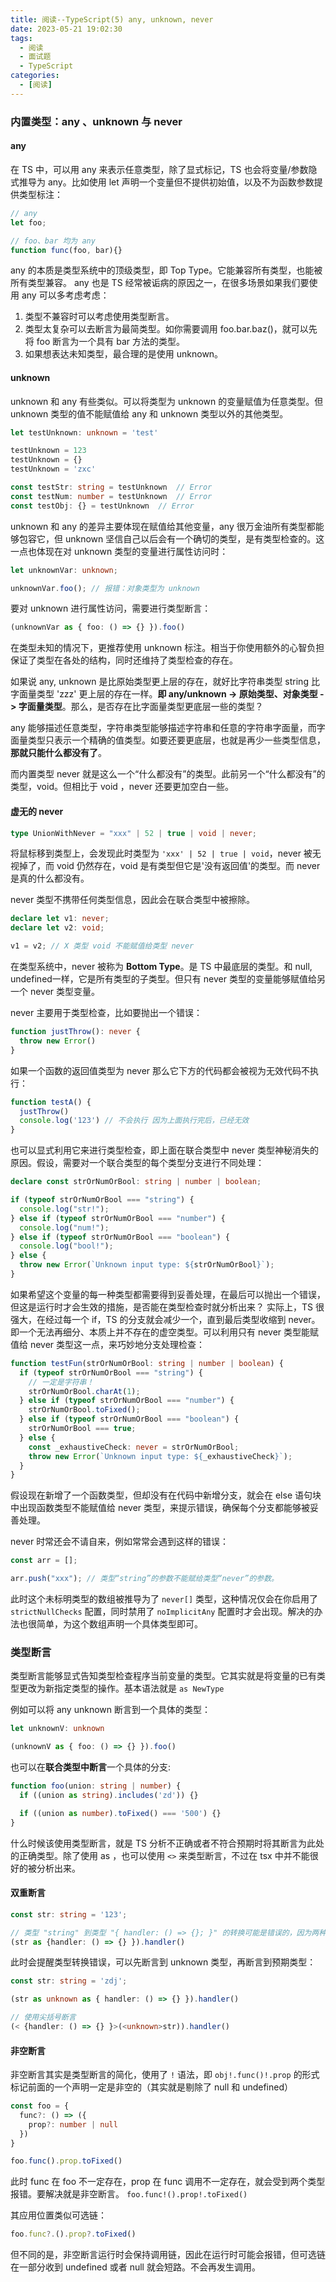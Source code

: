 ```yaml
---
title: 阅读--TypeScript(5) any, unknown, never
date: 2023-05-21 19:02:30
tags:
  - 阅读
  - 面试题
  - TypeScript
categories:
  - [阅读]
---
```


### 内置类型：any 、unknown 与 never

#### any
在 TS 中，可以用 any 来表示任意类型，除了显式标记，TS 也会将变量/参数隐式推导为 any。比如使用 let 声明一个变量但不提供初始值，以及不为函数参数提供类型标注：
```ts
// any
let foo;

// foo、bar 均为 any
function func(foo, bar){}
```

any 的本质是类型系统中的顶级类型，即 Top Type。它能兼容所有类型，也能被所有类型兼容。
any 也是 TS 经常被诟病的原因之一，在很多场景如果我们要使用 any 可以多考虑考虑：
1. 类型不兼容时可以考虑使用类型断言。
2. 类型太复杂可以去断言为最简类型。如你需要调用 foo.bar.baz()，就可以先将 foo 断言为一个具有 bar 方法的类型。
3. 如果想表达未知类型，最合理的是使用 unknown。

#### unknown
unknown 和 any 有些类似。可以将类型为 unknown 的变量赋值为任意类型。但 unknown 类型的值不能赋值给 any 和 unknown 类型以外的其他类型。

```ts
let testUnknown: unknown = 'test'

testUnknown = 123
testUnknown = {}
testUnknown = 'zxc'

const testStr: string = testUnknown  // Error
const testNum: number = testUnknown  // Error
const testObj: {} = testUnknown  // Error
```

unknown 和 any 的差异主要体现在赋值给其他变量，any 很万金油所有类型都能够包容它，但 unknown 坚信自己以后会有一个确切的类型，是有类型检查的。这一点也体现在对 unknown 类型的变量进行属性访问时：
```ts
let unknownVar: unknown;

unknownVar.foo(); // 报错：对象类型为 unknown
```

要对 unknown 进行属性访问，需要进行类型断言：
```ts
(unknownVar as { foo: () => {} }).foo()
```
在类型未知的情况下，更推荐使用 unknown 标注。相当于你使用额外的心智负担保证了类型在各处的结构，同时还维持了类型检查的存在。

如果说 any, unknown 是比原始类型更上层的存在，就好比字符串类型 string 比字面量类型 'zzz' 更上层的存在一样。**即 any/unknown -> 原始类型、对象类型 -> 字面量类型**。那么，是否存在比字面量类型更底层一些的类型？

any 能够描述任意类型，字符串类型能够描述字符串和任意的字符串字面量，而字面量类型只表示一个精确的值类型。如要还要更底层，也就是再少一些类型信息，**那就只能什么都没有了**。

而内置类型 never 就是这么一个“什么都没有”的类型。此前另一个“什么都没有”的类型，void。但相比于 void ，never 还要更加空白一些。

#### 虚无的 never
```ts
type UnionWithNever = "xxx" | 52 | true | void | never;
```
将鼠标移到类型上，会发现此时类型为 `'xxx' | 52 | true | void`，never 被无视掉了，而 void 仍然存在，void 是有类型但它是'没有返回值'的类型。而 never 是真的什么都没有。

never 类型不携带任何类型信息，因此会在联合类型中被擦除。
```ts
declare let v1: never;
declare let v2: void;

v1 = v2; // X 类型 void 不能赋值给类型 never
```

在类型系统中，never 被称为 **Bottom Type**。是 TS 中最底层的类型。和 null, undefined一样，它是所有类型的子类型。但只有 never 类型的变量能够赋值给另一个 never 类型变量。

never 主要用于类型检查，比如要抛出一个错误：
```ts
function justThrow(): never {
  throw new Error()
}
```

如果一个函数的返回值类型为 never 那么它下方的代码都会被视为无效代码不执行：
```ts
function testA() {
  justThrow()
  console.log('123') // 不会执行 因为上面执行完后，已经无效
}
```

也可以显式利用它来进行类型检查，即上面在联合类型中 never 类型神秘消失的原因。假设，需要对一个联合类型的每个类型分支进行不同处理：
```ts
declare const strOrNumOrBool: string | number | boolean;

if (typeof strOrNumOrBool === "string") {
  console.log("str!");
} else if (typeof strOrNumOrBool === "number") {
  console.log("num!");
} else if (typeof strOrNumOrBool === "boolean") {
  console.log("bool!");
} else {
  throw new Error(`Unknown input type: ${strOrNumOrBool}`);
}
```

如果希望这个变量的每一种类型都需要得到妥善处理，在最后可以抛出一个错误，但这是运行时才会生效的措施，是否能在类型检查时就分析出来？
实际上，TS 很强大，在经过每一个 if，TS 的分支就会减少一个，直到最后类型收缩到 never。即一个无法再细分、本质上并不存在的虚空类型。可以利用只有 never 类型能赋值给 never 类型这一点，来巧妙地分支处理检查：
```ts
function testFun(strOrNumOrBool: string | number | boolean) {
  if (typeof strOrNumOrBool === "string") {
    // 一定是字符串！
    strOrNumOrBool.charAt(1);
  } else if (typeof strOrNumOrBool === "number") {
    strOrNumOrBool.toFixed();
  } else if (typeof strOrNumOrBool === "boolean") {
    strOrNumOrBool === true;
  } else {
    const _exhaustiveCheck: never = strOrNumOrBool;
    throw new Error(`Unknown input type: ${_exhaustiveCheck}`);
  }
}
```

假设现在新增了一个函数类型，但却没有在代码中新增分支，就会在 else 语句块中出现函数类型不能赋值给 never 类型，来提示错误，确保每个分支都能够被妥善处理。

never 时常还会不请自来，例如常常会遇到这样的错误：
```ts
const arr = [];

arr.push("xxx"); // 类型“string”的参数不能赋给类型“never”的参数。

```

此时这个未标明类型的数组被推导为了 `never[]` 类型，这种情况仅会在你启用了 `strictNullChecks` 配置，同时禁用了 `noImplicitAny` 配置时才会出现。解决的办法也很简单，为这个数组声明一个具体类型即可。


### 类型断言
类型断言能够显式告知类型检查程序当前变量的类型。它其实就是将变量的已有类型更改为新指定类型的操作。基本语法就是 `as NewType`

例如可以将 any unknown 断言到一个具体的类型：
```ts
let unknownV: unknown

(unknownV as { foo: () => {} }).foo()

```

也可以在**联合类型中断言**一个具体的分支:
```ts
function foo(union: string | number) {
  if ((union as string).includes('zd')) {}

  if ((union as number).toFixed() === '500') {}
}

```

什么时候该使用类型断言，就是 TS 分析不正确或者不符合预期时将其断言为此处的正确类型。除了使用 as ，也可以使用 `<>` 来类型断言，不过在 tsx 中并不能很好的被分析出来。

#### 双重断言
```ts
const str: string = '123';

// 类型 "string" 到类型 "{ handler: () => {}; }" 的转换可能是错误的，因为两种类型不能充分重叠。
(str as {handler: () => {} }).handler()
```
此时会提醒类型转换错误，可以先断言到 unknown 类型，再断言到预期类型：
```ts
const str: string = 'zdj';

(str as unknown as { handler: () => {} }).handler()

// 使用尖括号断言
(< {handler: () => {} }>(<unknown>str)).handler()
```

#### 非空断言
非空断言其实是类型断言的简化，使用了 `!` 语法，即 `obj!.func()!.prop` 的形式标记前面的一个声明一定是非空的（其实就是剔除了 null 和 undefined）

```ts
const foo = {
  func?: () => ({
    prop?: number | null
  })
}

foo.func().prop.toFixed()

```

此时 func 在 foo 不一定存在，prop 在 func 调用不一定存在，就会受到两个类型报错。要解决就是非空断言。
`foo.func!().prop!.toFixed()`

其应用位置类似可选链：
```ts
foo.func?.().prop?.toFixed()
```

但不同的是，非空断言运行时会保持调用链，因此在运行时可能会报错，但可选链在一部分收到 undefined 或者 null 就会短路。不会再发生调用。


